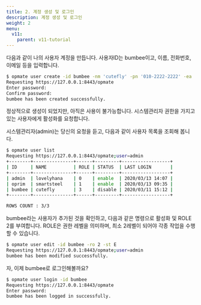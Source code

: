 ```yaml
---
title: 2. 계정 생성 및 로그인
description: 계정 생성 및 로그인
weight: 2
menu:
  v11:
    parent: v11-tutorial
---
```


다음과 같이 나의 사용자 계정을 만듭니다. 사용자ID는 bumbee이고, 이름, 전화번호, 이메일 등을 입력합니다.

```bash
$ opmate user create -id bumbee -nm 'cutefly' -pn '010-2222-2222' -ea 'bumbee@email.com'
Requesting https://127.0.0.1:8443/opmate
Enter password: 
Confirm password: 
bumbee has been created successfully.
```

정상적으로 생성이 되었지만, 아직은 사용이 불가능합니다.
시스템관리자 권한을 가지고 있는 사용자에게 활성화를 요청합니다.


시스템관리자(admin)는 당신의 요청을 듣고, 다음과 같이 사용자 목록을 조회해 봅니다.

```bash
$ opmate user list
Requesting https://127.0.0.1:8443/opmate;user=admin
+--------+---------------+------+---------+------------------+
| ID     | NAME          | ROLE | STATUS  | LAST LOGIN       |
+--------+---------------+------+---------+------------------+
| admin  | lovelyhana    | 0    | enable  | 2020/03/13 14:07 |
| oprim  | smartsteel    | 1    | enable  | 2020/03/13 09:35 |
| bumbee | cutefly       | 3    | disable | 2020/03/11 15:12 |
+--------+---------------+------+---------+------------------+

ROWS COUNT : 3/3
```

bumbee라는 사용자가 추가된 것을 확인하고, 다음과 같은 명령으로 활성화 및 ROLE 2를 부여합니다.
ROLE은 권한 레벨을 의미하며, 최소 2레벨이 되어야 각종 작업을 수행할 수 있습니다.

```bash
$ opmate user edit -id bumbee -ro 2 -st E
Requesting https://127.0.0.1:8443/opmate;user=admin
bumbee has been modified successfully.
```

자, 이제 bumbee로 로그인해볼까요?

```bash
$ opmate user login -id bumbee
Requesting https://127.0.0.1:8443/opmate
Enter password: 
bumbee has been logged in successfully.
```
